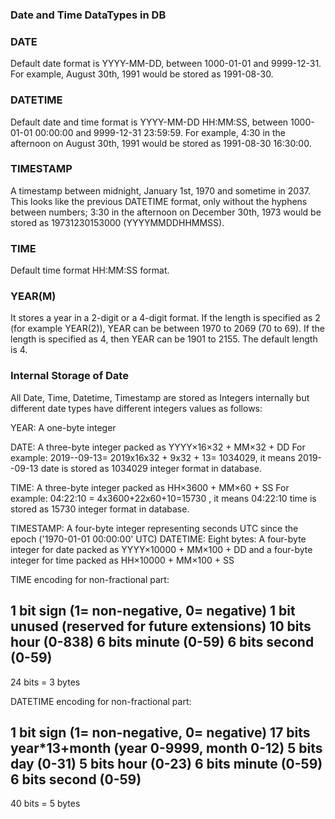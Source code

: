 
### Date and Time DataTypes in DB

### DATE 
   Default date format is YYYY-MM-DD, between 1000-01-01 and 9999-12-31.
   For example, August 30th, 1991 would be stored as 1991-08-30.

### DATETIME 
   Default date and time format is YYYY-MM-DD HH:MM:SS, between 1000-01-01 00:00:00 and 9999-12-31 23:59:59. 
   For example, 4:30 in the afternoon on August 30th, 1991 would be stored as 1991-08-30 16:30:00.
   
### TIMESTAMP
   A timestamp between midnight, January 1st, 1970 and sometime in 2037. This looks like the previous DATETIME format, only      without the hyphens between numbers; 3:30 in the afternoon on December 30th, 1973 would be stored as 
   19731230153000 (YYYYMMDDHHMMSS).

### TIME
   Default time format HH:MM:SS format.

### YEAR(M)
   It stores a year in a 2-digit or a 4-digit format. If the length is specified as 2 (for example YEAR(2)), 
   YEAR can be between 1970 to 2069 (70 to 69). If the length is specified as 4, then YEAR can be 1901 to 2155. 
   The default length is 4.
   
### Internal Storage of Date

All Date, Time, Datetime, Timestamp are stored as Integers internally but different date types have different integers values as follows: 

YEAR: A one-byte integer

DATE: A three-byte integer packed as YYYY×16×32 + MM×32 + DD
For example: 2019--09-13= 2019x16x32 + 9x32 + 13= 1034029, it means 2019--09-13 date is stored as 1034029 integer format in database.

TIME: A three-byte integer packed as HH×3600 + MM×60 + SS
For example: 04:22:10 = 4x3600+22x60+10=15730 , it means 04:22:10 time is stored as 15730 integer format in database.

TIMESTAMP: A four-byte integer representing seconds UTC since the epoch ('1970-01-01 00:00:00' UTC)
DATETIME: Eight bytes: A four-byte integer for date packed as YYYY×10000 + MM×100 + DD and a four-byte integer for time packed as HH×10000 + MM×100 + SS

TIME encoding for non-fractional part:

 1 bit sign    (1= non-negative, 0= negative)
 1 bit unused  (reserved for future extensions)
10 bits hour   (0-838)
 6 bits minute (0-59) 
 6 bits second (0-59) 
---------------------
24 bits = 3 bytes

DATETIME encoding for non-fractional part:

 1 bit  sign         (1= non-negative, 0= negative)
17 bits year*13+month  (year 0-9999, month 0-12)
 5 bits day            (0-31)
 5 bits hour           (0-23)
 6 bits minute         (0-59)
 6 bits second         (0-59)
---------------------------
40 bits = 5 bytes



